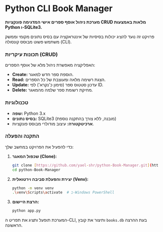 # Python CLI Book Manager

**מערכת ניהול אוסף ספרים אישי המדגימה פונקציות CRUD מלאות באמצעות Python ו-SQLite3.**

פרויקט זה נועד להציג יכולות בסיסיות של אינטראקציה עם בסיס נתונים מקומי וממשק משתמש פשוט מבוסס קונסולה (CLI).


### תכונות עיקריות (CRUD)

האפליקציה מאפשרת ניהול מלא של אוסף הספרים:
*  **Create:** הוספת ספר חדש למאגר.
*  **Read:** הצגת רשימה מלאה ומעוצבת של כל הספרים.
*  **Update:** עדכון סטטוס ספר (סימון כ'נקרא') לפי ID.
*  **Delete:** מחיקת רשומת ספר שלמה מהמאגר.

### טכנולוגיות
* **שפה:** Python 3.x
* **בסיס נתונים:** SQLite3 (מובנה, ללא צורך בהתקנה נוספת)
* **ארכיטקטורה:** עיצוב מודולרי מבוסס פונקציות.


### התקנה והפעלה

כדי להפעיל את הפרויקט במחשב שלך:

1.  **שכפול המאגר (Clone):**
    ```bash
    git clone [https://github.com/yael-shr/python-Book-Manager.git](https://github.com/yael-shr/python-Book-Manager.git)
    cd python-Book-Manager
    ```

2.  **יצירת והפעלת סביבה וירטואלית (Venv):**
    ```bash
    python -m venv venv
    .\venv\Scripts\activate  # ב-Windows PowerShell
    ```

3.  **הרצת היישום:**
    ```bash
    python app.py
    ```

המערכת תופעל ותציג את תפריט ה-CLI, ותיצור את קובץ `books.db` בעת ההרצה הראשונה.
